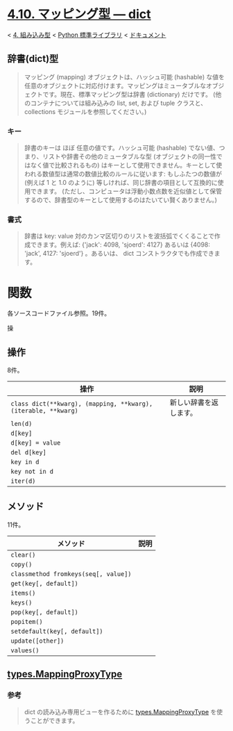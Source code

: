 # [4.10. マッピング型 — dict](https://docs.python.jp/3/library/stdtypes.html#mapping-types-dict)

< [4. 組み込み型](https://docs.python.jp/3/library/functions.html#built-in-functions) < [Python 標準ライブラリ](https://docs.python.jp/3/library/index.html#the-python-standard-library) < [ドキュメント](https://docs.python.jp/3/index.html)

## 辞書(dict)型

> マッピング (mapping) オブジェクトは、ハッシュ可能 (hashable) な値を任意のオブジェクトに対応付けます。マッピングはミュータブルなオブジェクトです。現在、標準マッピング型は辞書 (dictionary) だけです。 (他のコンテナについては組み込みの list, set, および tuple クラスと、 collections モジュールを参照してください。)

### キー

> 辞書のキーは ほぼ 任意の値です。ハッシュ可能 (hashable) でない値、つまり、リストや辞書その他のミュータブルな型 (オブジェクトの同一性ではなく値で比較されるもの) はキーとして使用できません。キーとして使われる数値型は通常の数値比較のルールに従います: もしふたつの数値が (例えば 1 と 1.0 のように) 等しければ、同じ辞書の項目として互換的に使用できます。 (ただし、コンピュータは浮動小数点数を近似値として保管するので、辞書型のキーとして使用するのはたいてい賢くありません。)

### 書式

> 辞書は key: value 対のカンマ区切りのリストを波括弧でくくることで作成できます。例えば: {'jack': 4098, 'sjoerd': 4127} あるいは {4098: 'jack', 4127: 'sjoerd'} 。あるいは、 dict コンストラクタでも作成できます。

# 関数

各ソースコードファイル参照。19件。

操

## 操作

8件。

操作|説明
--------|----
`class dict(**kwarg), (mapping, **kwarg), (iterable, **kwarg)`|新しい辞書を返します。
`len(d)`|
`d[key]`|
`d[key] = value`|
`del d[key]`|
`key in d`|
`key not in d`|
`iter(d)`|

## メソッド

11件。

メソッド|説明
--------|----
`clear()`|
`copy()`|
`classmethod fromkeys(seq[, value])`|
`get(key[, default])`|
`items()`|
`keys()`|
`pop(key[, default])`|
`popitem()`|
`setdefault(key[, default])`|
`update([other])`|
`values()`|


## [types.MappingProxyType](https://docs.python.jp/3/library/types.html#types.MappingProxyType)

### 参考

> dict の読み込み専用ビューを作るために [types.MappingProxyType](https://docs.python.jp/3/library/types.html#types.MappingProxyType) を使うことができます。 

